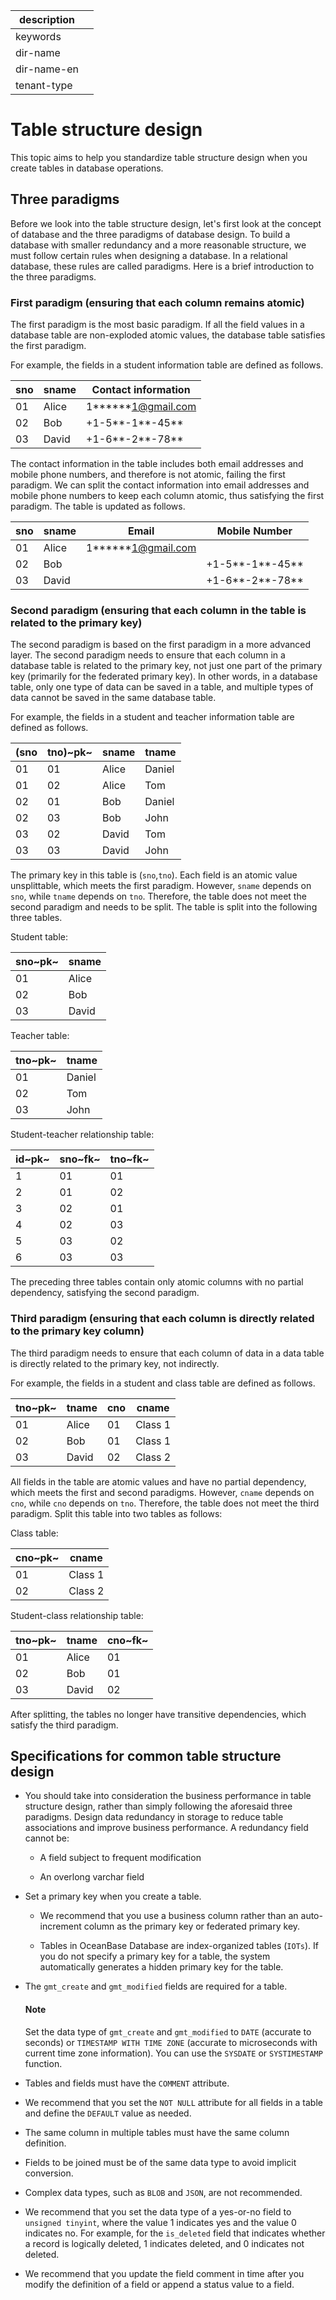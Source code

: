 |description||
|---|---|
|keywords||
|dir-name||
|dir-name-en||
|tenant-type||

# Table structure design

This topic aims to help you standardize table structure design when you create tables in database operations.

## Three paradigms

Before we look into the table structure design, let's first look at the concept of database and the three paradigms of database design. To build a database with smaller redundancy and a more reasonable structure, we must follow certain rules when designing a database. In a relational database, these rules are called paradigms. Here is a brief introduction to the three paradigms.

### First paradigm (ensuring that each column remains atomic)

The first paradigm is the most basic paradigm. If all the field values in a database table are non-exploded atomic values, the database table satisfies the first paradigm.

For example, the fields in a student information table are defined as follows.

| sno | sname | Contact information |
|-----|-------|----------------|
| 01 | Alice | 1******1@gmail.com |
| 02 | Bob | +1-5**-1**-45** |
| 03 | David | +1-6**-2**-78** |

The contact information in the table includes both email addresses and mobile phone numbers, and therefore is not atomic, failing the first paradigm. We can split the contact information into email addresses and mobile phone numbers to keep each column atomic, thus satisfying the first paradigm. The table is updated as follows.

| sno | sname | Email | Mobile Number |
|-----|-------|----------------|------------|
| 01 | Alice | 1******1@gmail.com |            |
| 02 | Bob |                | +1-5**-1**-45** |
| 03 | David |                | +1-6**-2**-78** |

### Second paradigm (ensuring that each column in the table is related to the primary key)

The second paradigm is based on the first paradigm in a more advanced layer. The second paradigm needs to ensure that each column in a database table is related to the primary key, not just one part of the primary key (primarily for the federated primary key). In other words, in a database table, only one type of data can be saved in a table, and multiple types of data cannot be saved in the same database table.

For example, the fields in a student and teacher information table are defined as follows.

| (sno | tno)~pk~ | sname | tname |
|------|----------|-------|-------|
| 01 | 01 | Alice | Daniel |
| 01 | 02 | Alice | Tom |
| 02 | 01 | Bob | Daniel |
| 02 | 03 | Bob | John |
| 03 | 02 | David | Tom |
| 03 | 03 | David | John |

The primary key in this table is (`sno`,`tno`). Each field is an atomic value unsplittable, which meets the first paradigm. However, `sname` depends on `sno`, while `tname` depends on `tno`. Therefore, the table does not meet the second paradigm and needs to be split. The table is split into the following three tables.

Student table:

| sno~pk~ | sname |
|---------|-------|
| 01 | Alice |
| 02 | Bob |
| 03 | David |

Teacher table:

| tno~pk~ | tname |
|---------|-------|
| 01 | Daniel |
| 02 | Tom |
| 03 | John |

Student-teacher relationship table:

| id~pk~ | sno~fk~ | tno~fk~ |
|--------|---------|---------|
| 1 | 01 | 01 |
| 2 | 01 | 02 |
| 3 | 02 | 01 |
| 4 | 02 | 03 |
| 5 | 03 | 02 |
| 6 | 03 | 03 |

The preceding three tables contain only atomic columns with no partial dependency, satisfying the second paradigm.

### Third paradigm (ensuring that each column is directly related to the primary key column)

The third paradigm needs to ensure that each column of data in a data table is directly related to the primary key, not indirectly.

For example, the fields in a student and class table are defined as follows.

| tno~pk~ | tname | cno | cname |
|---------|-------|-----|-------|
| 01 | Alice | 01 | Class 1 |
| 02 | Bob | 01 | Class 1 |
| 03 | David | 02 | Class 2 |

All fields in the table are atomic values and have no partial dependency, which meets the first and second paradigms. However, `cname` depends on `cno`, while `cno` depends on `tno`. Therefore, the table does not meet the third paradigm. Split this table into two tables as follows:

Class table:

| cno~pk~ | cname |
|---------|-------|
| 01 | Class 1 |
| 02 | Class 2 |

Student-class relationship table:

| tno~pk~ | tname | cno~fk~ |
|---------|-------|---------|
| 01 | Alice | 01 |
| 02 | Bob | 01 |
| 03 | David | 02 |

After splitting, the tables no longer have transitive dependencies, which satisfy the third paradigm.

## Specifications for common table structure design

* You should take into consideration the business performance in table structure design, rather than simply following the aforesaid three paradigms. Design data redundancy in storage to reduce table associations and improve business performance. A redundancy field cannot be:

   * A field subject to frequent modification

   * An overlong varchar field

* Set a primary key when you create a table.

   * We recommend that you use a business column rather than an auto-increment column as the primary key or federated primary key.

   * Tables in OceanBase Database are index-organized tables (`IOTs`). If you do not specify a primary key for a table, the system automatically generates a hidden primary key for the table.

* The `gmt_create` and `gmt_modified` fields are required for a table.

  <main id="notice" type='explain'>
    <h4>Note</h4>
    <p>Set the data type of <code>gmt_create</code> and <code>gmt_modified</code> to <code>DATE</code> (accurate to seconds) or <code>TIMESTAMP WITH TIME ZONE</code> (accurate to microseconds with current time zone information). You can use the <code>SYSDATE</code> or <code>SYSTIMESTAMP</code> function. </p>
  </main>

* Tables and fields must have the `COMMENT` attribute.

* We recommend that you set the `NOT NULL` attribute for all fields in a table and define the `DEFAULT` value as needed.

* The same column in multiple tables must have the same column definition.

* Fields to be joined must be of the same data type to avoid implicit conversion.

* Complex data types, such as `BLOB` and `JSON`, are not recommended.

* We recommend that you set the data type of a yes-or-no field to `unsigned tinyint`, where the value 1 indicates yes and the value 0 indicates no. For example, for the `is_deleted` field that indicates whether a record  is logically deleted, 1 indicates deleted, and 0 indicates not deleted.

* We recommend that you update the field comment in time after you modify the definition of a field or append a status value to a field.
